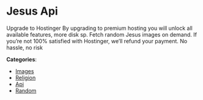 # Jesus Api


Upgrade to Hostinger By upgrading to premium hosting you will unlock all available features, more disk sp. Fetch random Jesus images on demand.  If you’re not 100% satisfied with Hostinger, we’ll refund your payment. No hassle, no risk



**Categories**:
- [Images](https://github.com/apis-list/apis-list#images)
- [Religion](https://github.com/apis-list/apis-list#religion)
- [Api](https://github.com/apis-list/apis-list#api)
- [Random](https://github.com/apis-list/apis-list#random)








